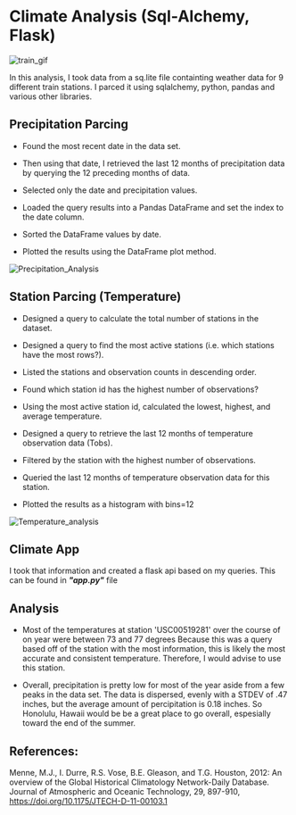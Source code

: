 # Climate Analysis (Sql-Alchemy, Flask)

![train_gif](https://user-images.githubusercontent.com/77027814/146935439-7ebfd12d-e0e1-43fe-a7da-4bc2d2c2fc9a.gif)

In this analysis, I took data from a sq.lite file containting weather data for 9 different train stations. I parced it using sqlalchemy, python, pandas and various other libraries.

## Precipitation Parcing
- Found the most recent date in the data set. 
- Then using that date, I retrieved the last 12 months of precipitation data by querying the 12 preceding months of data.
- Selected only the date and precipitation values.
- Loaded the query results into a Pandas DataFrame and set the index to the date column.
- Sorted the DataFrame values by date.

- Plotted the results using the DataFrame plot method.

![Precipitation_Analysis](https://user-images.githubusercontent.com/77027814/146996642-747b3f14-d9ef-4ea1-a021-b6e342d19dc2.png)

## Station Parcing (Temperature)

- Designed a query to calculate the total number of stations in the dataset.
- Designed a query to find the most active stations (i.e. which stations have the most rows?).
- Listed the stations and observation counts in descending order.
- Found which station id has the highest number of observations?
- Using the most active station id, calculated the lowest, highest, and average temperature.
- Designed a query to retrieve the last 12 months of temperature observation data (Tobs).
- Filtered by the station with the highest number of observations.
- Queried the last 12 months of temperature observation data for this station.

- Plotted the results as a histogram with bins=12

![Temperature_analysis](https://user-images.githubusercontent.com/77027814/146997996-d523981f-2c86-4ed0-86ad-41170acd039d.png)

## Climate App

I took that information and created a flask api based on my queries. This can be found in ___"app.py"___ file

## Analysis

- Most of the temperatures at station 'USC00519281' over the course of on year were between 73 and 77 degrees 
Because this was a query based off of the station with the most information, this is likely the most accurate and consistent temperature. Therefore, I would advise to use this station. 

- Overall, precipitation is pretty low for most of the year aside from a few peaks in the data set. The data is dispersed, evenly with a STDEV of .47 inches, but the average amount of percipitation is 0.18 inches. So Honolulu, Hawaii would be be a great place to go overall, espesially toward the end of the summer. 

## References:

Menne, M.J., I. Durre, R.S. Vose, B.E. Gleason, and T.G. Houston, 2012: An overview of the Global Historical Climatology Network-Daily Database. Journal of Atmospheric and Oceanic Technology, 29, 897-910, https://doi.org/10.1175/JTECH-D-11-00103.1
